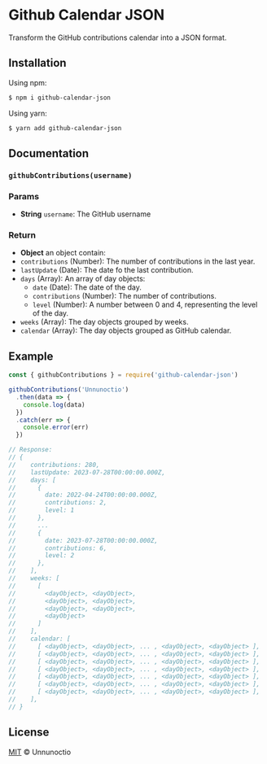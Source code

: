 # Github Calendar JSON
  Transform the GitHub contributions calendar into a JSON format.

## Installation 

  Using npm:
  ```bash
  $ npm i github-calendar-json
  ```
  Using yarn:
  ```bash
  $ yarn add github-calendar-json
  ```

## Documentation
  ### `githubContributions(username)`

  ### Params
  - **String** `username`: The GitHub username

  ### Return
  - **Object** an object contain:
  - `contributions` (Number): The number of contributions in the last year.
  - `lastUpdate` (Date): The date fo the last contribution.
  - `days` (Array): An array of day objects:
    - `date` (Date): The date of the day.
    - `contributions` (Number): The number of contributions.
    - `level` (Number): A number between 0 and 4, representing the level of the day.
  - `weeks` (Array): The day objects grouped by weeks.
  - `calendar` (Array): The day objects grouped as GitHub calendar.

## Example
  ```js
  const { githubContributions } = require('github-calendar-json')

  githubContributions('Unnunoctio')
    .then(data => {
      console.log(data)
    })
    .catch(err => {
      console.error(err)
    })

  // Response:
  // {
  //    contributions: 280,
  //    lastUpdate: 2023-07-28T00:00:00.000Z,
  //    days: [
  //      {
  //        date: 2022-04-24T00:00:00.000Z,
  //        contributions: 2,
  //        level: 1
  //      },
  //      ...
  //      {
  //        date: 2023-07-28T00:00:00.000Z,
  //        contributions: 6,
  //        level: 2
  //      },
  //    ],
  //    weeks: [
  //      [
  //        <dayObject>, <dayObject>,
  //        <dayObject>, <dayObject>,
  //        <dayObject>, <dayObject>,
  //        <dayObject>
  //      ]
  //    ],
  //    calendar: [
  //      [ <dayObject>, <dayObject>, ... , <dayObject>, <dayObject> ],
  //      [ <dayObject>, <dayObject>, ... , <dayObject>, <dayObject> ],
  //      [ <dayObject>, <dayObject>, ... , <dayObject>, <dayObject> ],
  //      [ <dayObject>, <dayObject>, ... , <dayObject>, <dayObject> ],
  //      [ <dayObject>, <dayObject>, ... , <dayObject>, <dayObject> ],
  //      [ <dayObject>, <dayObject>, ... , <dayObject>, <dayObject> ],
  //      [ <dayObject>, <dayObject>, ... , <dayObject>, <dayObject> ],
  //    ],
  // }
  ```

## License
[MIT][license] © Unnunoctio

[license]: /LICENSE